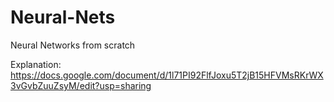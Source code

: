 # Neural-Nets
Neural Networks from scratch

Explanation: 
https://docs.google.com/document/d/1l71PI92FlfJoxu5T2jB15HFVMsRKrWX3vGvbZuuZsyM/edit?usp=sharing
